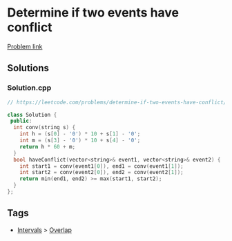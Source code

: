 # Determine if two events have conflict

[Problem link](https://leetcode.com/problems/determine-if-two-events-have-conflict/)

## Solutions


### Solution.cpp
```cpp
// https://leetcode.com/problems/determine-if-two-events-have-conflict/

class Solution {
 public:
  int conv(string s) {
    int h = (s[0] - '0') * 10 + s[1] - '0';
    int m = (s[3] - '0') * 10 + s[4] - '0';
    return h * 60 + m;
  }
  bool haveConflict(vector<string>& event1, vector<string>& event2) {
    int start1 = conv(event1[0]), end1 = conv(event1[1]);
    int start2 = conv(event2[0]), end2 = conv(event2[1]);
    return min(end1, end2) >= max(start1, start2);
  }
};
```
## Tags

* [Intervals](/Collections/intervals.md#intervals) > [Overlap](/Collections/intervals.md#overlap)
